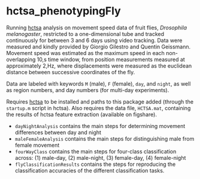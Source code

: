 # hctsa_phenotypingFly
Running [hctsa](github.com/benfulcher/hctsa) analysis on movement speed data of fruit flies, *Drosophila melanogaster*, restricted to a one-dimensional tube and tracked continuously for between 3 and 6 days using video tracking.
Data were measured and kindly provided by Giorgio Gilestro and Quentin Geissmann.
Movement speed was estimated as the maximum speed in each non-overlapping 10\,s time window, from position measurements measured at approximately 2\,Hz, where displacements were measured as the euclidean distance between successive coordinates of the fly.

Data are labeled with keywords `M` (male), `F` (female), `day`, and `night`, as well as region numbers, and day numbers (for multi-day experiments).

Requires [hctsa](https://github.com/benfulcher/hctsa) to be installed and paths to this package added (through the `startup.m` script in hctsa).
Also requires the data file, `HCTSA.mat`, containing the results of hctsa feature extraction (available on figshare).

* `dayNightAnalysis` contains the main steps for determining movement differences between day and night
* `maleFemaleAnalysis` contains the main steps for distinguishing male from female movement
* `fourWayClass` contains the main steps for four-class classification across: (1) male-day, (2) male-night, (3) female-day, (4) female-night
* `flyClassificationResults` contains the steps for reproducing the classification accuracies of the different classification tasks.
